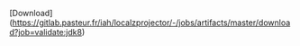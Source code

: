 

[Download] (https://gitlab.pasteur.fr/iah/localzprojector/-/jobs/artifacts/master/download?job=validate:jdk8)
